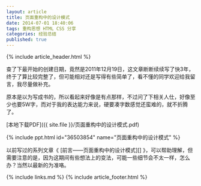 ```yaml
---
layout: article
title: 页面重构中的设计模式
date: 2014-07-01 18:40:06
tags: 重构思想 HTML CSS 分享
categories: 经验总结
published: true
---
```


{% include article_header.html %}

查了下最开始的创建日期，竟然是2011年12月19日，这文章断断续续写了快3年，终于了算比较完整了，但可能相对还是写得有些简单了，看不懂的同学欢迎给我留言，我尽量做补充。

原本是以为写成书的，所以看起来好像是有点那样，不过问了下相关人仕，好像至少也要5W字，而对于我的表达能力来说，硬要凑字数感觉还蛮难的，就不折腾了。

[本地下载PDF]({{ site.file }}/页面重构中的设计模式.pdf)

{% include ppt.html id="36503854" name="页面重构中的设计模式" %}

以前写过的系列文章《 [前言——页面重构中的设计模式][] 》，可以帮助理解，但需要注意的是，因为这期间有些想法上的变法，可能一些细节会不太一样，怎么办？当然以最新的为准咯。

{% include links.md %}
{% include  article_footer.html %}